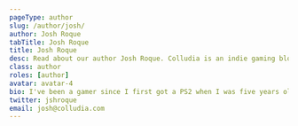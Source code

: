 ```yaml
---
pageType: author
slug: /author/josh/
author: Josh Roque
tabTitle: Josh Roque
title: Josh Roque
desc: Read about our author Josh Roque. Colludia is an indie gaming blog focused on games with stories to tell and the developers behind them.
class: author
roles: [author]
avatar: avatar-4
bio: I've been a gamer since I first got a PS2 when I was five years old. I'm either playing action games on the hardest difficulty or story-rich games that I write fan fiction about afterward.  I play on PS4, Switch and PC so I can catch every release. If I'm not playing video games, I'm probably studying screenwriting or watching  anime.
twitter: jshroque
email: josh@colludia.com
---
```

